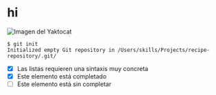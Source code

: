 # hi
![Imagen del Yaktocat](https://octodex.github.com/images/yaktocat.png)
```
$ git init
Initialized empty Git repository in /Users/skills/Projects/recipe-repository/.git/
```
- [x] Las listas requieren una sintaxis muy concreta
- [x] Este elemento está completado
- [ ] Este elemento está sin completar
